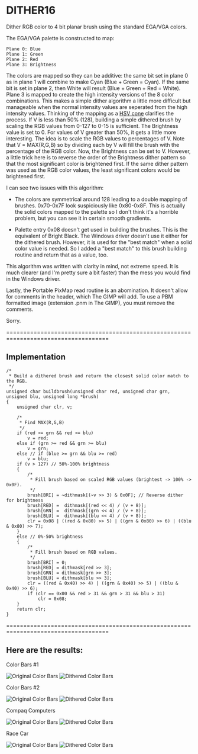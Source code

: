 # DITHER16
Dither RGB color to 4 bit planar brush using the standard EGA/VGA colors.

The EGA/VGA palette is constructed to map:

    Plane 0: Blue
    Plane 1: Green
    Plane 2: Red
    Plane 3: Brightness

The colors are mapped so they can be additive: the same bit set in plane 0 as in plane 1 will combine to make Cyan (Blue + Green = Cyan). If the same bit is set in plane 2, then White will result (Blue + Green + Red = White). Plane 3 is mapped to create the high intensity versions of the 8 color combinations.  This makes a simple dither algorithm a little more difficult but manageable when the normal intensity values are seperated from the high intensity values. Thinking of the mapping as a [HSV cone](https://en.wikipedia.org/wiki/HSL_and_HSV) clarifies the process. If V is less than 50% (128), building a simple dithered brush by scaling the RGB values from 0-127 to 0-15 is sufficient. The Brightness value is set to 0. For values of V greater than 50%, it gets a little more interesting. The idea is to scale the RGB values to percentages of V. Note that V = MAX(R,G,B) so by dividing each by V will fill the brush with the percentage of the RGB color. Now, the Brightness can be set to V. However, a little trick here is to reverse the order of the Brightness dither pattern so that the most significant color is brightened first. If the same dither pattern was used as the RGB color values, the least significant colors would be brightened first.

I can see two issues with this algorithm:

+ The colors are symmetrical around 128 leading to a double mapping of brushes. 0x70-0x7F look suspiciously like 0x80-0x8F. This is actually the solid colors mapped to the palette so I don't think it's a horrible problem, but you can see it in certain smooth gradients.

+ Palette entry 0x08 doesn't get used in building the brushes. This is the equivalent of Bright Black. The Windows driver doesn't use it either for the dithered brush. However, it is used for the "best match" when a solid color value is needed. So I added a "best match" to this brush building routine and return that as a value, too.

This algorithm was written with clarity in mind, not extreme speed. It is much clearer (and I'm pretty sure a bit faster) than the mess you would find in the Windows driver.
 
Lastly, the Portable PixMap read routine is an abomination. It doesn't allow for comments in the header, which The GIMP will add. To use a PBM formatted image (extension .pnm in The GIMP), you must remove the comments.

Sorry.

====================================================================================

## Implementation

```
/*
 * Build a dithered brush and return the closest solid color match to the RGB.
 */
unsigned char buildbrush(unsigned char red, unsigned char grn, unsigned blu, unsigned long *brush)
{
    unsigned char clr, v;

    /*
     * Find MAX(R,G,B)
     */
    if (red >= grn && red >= blu)
        v = red;
    else if (grn >= red && grn >= blu)
        v = grn;
    else // if (blue >= grn && blu >= red)
        v = blu;
    if (v > 127) // 50%-100% brightness
    {
        /*
         * Fill brush based on scaled RGB values (brightest -> 100% -> 0x0F).
         */
        brush[BRI] = ~dithmask[(~v >> 3) & 0x0F]; // Reverse dither for brightness
        brush[RED] =  dithmask[(red << 4) / (v + 8)];
        brush[GRN] =  dithmask[(grn << 4) / (v + 8)];
        brush[BLU] =  dithmask[(blu << 4) / (v + 8)];
        clr = 0x08 | ((red & 0x80) >> 5) | ((grn & 0x80) >> 6) | ((blu & 0x80) >> 7);
    }
    else // 0%-50% brightness
    {
        /*
         * Fill brush based on RGB values.
         */
        brush[BRI] = 0;
        brush[RED] = dithmask[red >> 3];
        brush[GRN] = dithmask[grn >> 3];
        brush[BLU] = dithmask[blu >> 3];
        clr = ((red & 0x40) >> 4) | ((grn & 0x40) >> 5) | ((blu & 0x40) >> 6);
        if (clr == 0x00 && red > 31 && grn > 31 && blu > 31)
            clr = 0x08;
    }
    return clr;
}
```

====================================================================================

## Here are the results:

Color Bars #1

![Original Color Bars](https://github.com/dschmenk/DITHER16/blob/master/images/bars1.jpg)
![Dithered Color Bars](https://github.com/dschmenk/DITHER16/blob/master/images/bars1.png)

Color Bars #2

![Original Color Bars](https://github.com/dschmenk/DITHER16/blob/master/images/bars2.jpg)
![Dithered Color Bars](https://github.com/dschmenk/DITHER16/blob/master/images/bars2.png)

Compaq Computers

![Original Color Bars](https://github.com/dschmenk/DITHER16/blob/master/images/compaqs.jpg)
![Dithered Color Bars](https://github.com/dschmenk/DITHER16/blob/master/images/compaqs.png)

Race Car

![Original Color Bars](https://github.com/dschmenk/DITHER16/blob/master/images/racecar.jpg)
![Dithered Color Bars](https://github.com/dschmenk/DITHER16/blob/master/images/racecar.png)
